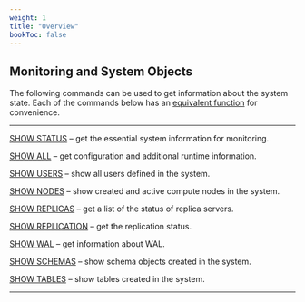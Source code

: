 ```yaml
---
weight: 1
title: "Overview"
bookToc: false
---
```


## Monitoring and System Objects

The following commands can be used to get information about the system state. Each of the commands
below has an [equivalent function](/docs/sql/functions/system) for convenience.

---

[SHOW STATUS](/docs/monitoring/show) – get the essential system information for monitoring.

[SHOW ALL](/docs/configuration/show) – get configuration and additional runtime information.

[SHOW USERS](/docs/users/show) – show all users defined in the system.

[SHOW NODES](/docs/cluster/show) – show created and active compute nodes in the system.

[SHOW REPLICAS](/docs/repl/show_replica) – get a list of the status of replica servers.

[SHOW REPLICATION](/docs/repl/show) – get the replication status.

[SHOW WAL](/docs/reliability/show) – get information about WAL.

[SHOW SCHEMAS](/docs/sql/ddl/schemas/show) – show schema objects created in the system.

[SHOW TABLES](/docs/sql/ddl/tables/show) – show tables created in the system.

---
